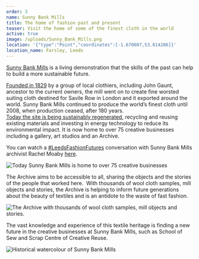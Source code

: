 ```yaml
---
order: 3
name: Sunny Bank Mills
title: The home of fashion past and present
teaser: Visit the home of some of the finest cloth in the world
active: true
image: /uploads/Sunny_Bank_Mills.png
location: '{"type":"Point","coordinates":[-1.670607,53.814286]}'
location_name: Farsley, Leeds
---
```

[Sunny Bank Mills](https://www.sunnybankmills.co.uk/) is a living demonstration that the skills of the past can help to build a more sustainable future.

[Founded in 1829](https://www.sunnybankmills.co.uk/our-story/) by a group of local clothiers, including John Gaunt, ancestor to the current owners, the mill went on to create fine worsted suiting cloth destined for Savile Row in London and it exported around the world. Sunny Bank Mills continued to produce the world’s finest cloth until 2008, when production ceased, after 180 years.\
[Today the site is being sustainably regenerated](https://www.sunnybankmills.co.uk/arts/), recycling and reusing existing materials and investing in energy technology to reduce its environmental impact. It is now home to over 75 creative businesses including a gallery, art studios and an Archive.

You can watch a [\#LeedsFashionFutures](https://www.zerowasteleeds.org.uk/projects/leeds-fashion-futures/) conversation with Sunny Bank Mills archivist Rachel Moaby [here](https://www.youtube.com/watch?v=WzX0LfmBdx0&list=PLcImqkHEpk0rU47yBbwR3NV_jEgmrJ5rX&index=17).  

![](/uploads/SunnyBankMillsGallery.jpg "Today Sunny Bank Mills is home to over 75 creative businesses")

The Archive aims to be accessible to all, sharing the objects and the stories of the people that worked here.  With thousands of wool cloth samples, mill objects and stories, the Archive is helping to inform future generations about the beauty of textiles and is an antidote to the waste of fast fashion. 

![](/uploads/the-archive-room-1-.jpg "The Archive with thousands of wool cloth samples, mill objects and stories. ")

The vast knowledge and experience of this textile heritage is finding a new future in the creative businesses at Sunny Bank Mills, such as School of Sew and Scrap Centre of Creative Reuse.

![](/uploads/SunnyBankMillshistoricalwatercolour.jpg "Historical watercolour of Sunny Bank Mills")